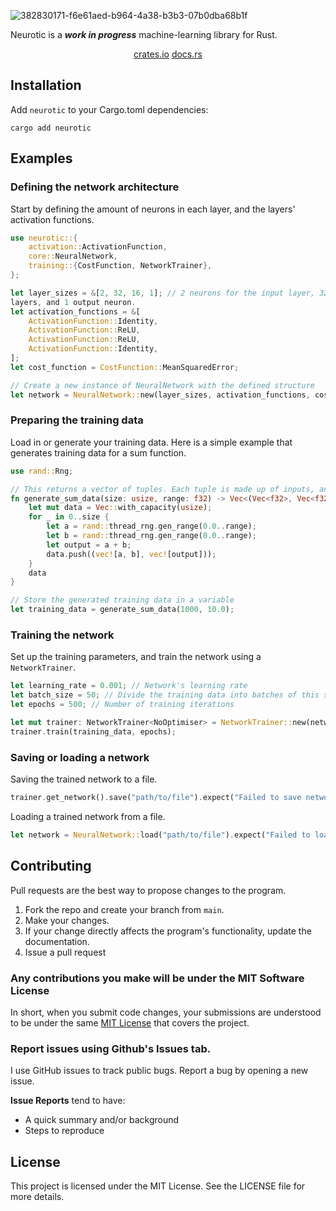 ![382830171-f6e61aed-b964-4a38-b3b3-07b0dba68b1f](https://github.com/user-attachments/assets/fd127726-39a5-4902-b348-afad105a43f6)

Neurotic is a **_work in progress_** machine-learning library for Rust.

<div align="center">
    <a href="https://crates.io/crates/neurotic">crates.io</a>
    <a href="https://docs.rs/neurotic/0.2.0/neurotic/">docs.rs</a>
</div>

## Installation

Add `neurotic` to your Cargo.toml dependencies:

```
cargo add neurotic
```

## Examples

### Defining the network architecture

Start by defining the amount of neurons in each layer, and the layers' activation functions.
```rust
use neurotic::{
    activation::ActivationFunction,
    core::NeuralNetwork,
    training::{CostFunction, NetworkTrainer},
};

let layer_sizes = &[2, 32, 16, 1]; // 2 neurons for the input layer, 32 and 16 for the hidden
layers, and 1 output neuron.
let activation_functions = &[
    ActivationFunction::Identity,
    ActivationFunction::ReLU,
    ActivationFunction::ReLU,
    ActivationFunction::Identity,
];
let cost_function = CostFunction::MeanSquaredError;

// Create a new instance of NeuralNetwork with the defined structure
let network = NeuralNetwork::new(layer_sizes, activation_functions, cost_function);
```

### Preparing the training data

Load in or generate your training data. Here is a simple example that generates training data for a sum function.

```rust
use rand::Rng;

// This returns a vector of tuples. Each tuple is made up of inputs, and target outputs.
fn generate_sum_data(size: usize, range: f32) -> Vec<(Vec<f32>, Vec<f32>)> {
    let mut data = Vec::with_capacity(usize);
    for _ in 0..size {
        let a = rand::thread_rng.gen_range(0.0..range);
        let b = rand::thread_rng.gen_range(0.0..range);
        let output = a + b;
        data.push((vec![a, b], vec![output]));
    }
    data
}

// Store the generated training data in a variable
let training_data = generate_sum_data(1000, 10.0);
```

### Training the network

Set up the training parameters, and train the network using a `NetworkTrainer`.
```rust
let learning_rate = 0.001; // Network's learning rate
let batch_size = 50; // Divide the training data into batches of this size
let epochs = 500; // Number of training iterations

let mut trainer: NetworkTrainer<NoOptimiser> = NetworkTrainer::new(network, learning_rate, batch_size, None);
trainer.train(training_data, epochs);
```

### Saving or loading a network

Saving the trained network to a file.
```rust
trainer.get_network().save("path/to/file").expect("Failed to save network");
```

Loading a trained network from a file.
```rust
let network = NeuralNetwork::load("path/to/file").expect("Failed to load network");
```

## Contributing
Pull requests are the best way to propose changes to the program.

1. Fork the repo and create your branch from `main`.
2. Make your changes.
3. If your change directly affects the program's functionality, update the documentation.
4. Issue a pull request

### Any contributions you make will be under the MIT Software License
In short, when you submit code changes, your submissions are understood to be under the same [MIT License](http://choosealicense.com/licenses/mit/) that covers the project.

### Report issues using Github's Issues tab.
I use GitHub issues to track public bugs. Report a bug by opening a new issue.

**Issue Reports** tend to have:

- A quick summary and/or background
- Steps to reproduce

## License
This project is licensed under the MIT License. See the LICENSE file for more details.
